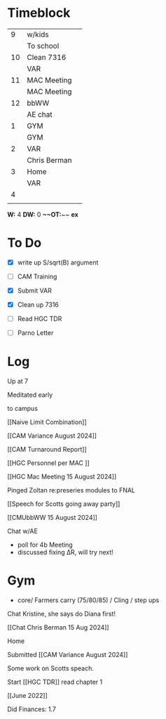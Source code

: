 # Timeblock

|     |              |     |
| --- | ------------ | --- |
| 9   | w/kids       |     |
|     | To school    |     |
| 10  | Clean 7316   |     |
|     | VAR          |     |
| 11  | MAC Meeting  |     |
|     | MAC Meeting  |     |
| 12  | bbWW         |     |
|     | AE chat      |     |
| 1   | GYM          |     |
|     | GYM          |     |
| 2   | VAR          |     |
|     | Chris Berman |     |
| 3   | Home         |     |
|     | VAR          |     |
| 4   |              |     |
|     |              |     |

**W:** 4
**DW:** 0
**~~OT:**~~
**ex** 



# To Do
- [x] write up S/sqrt(B) argument
- [ ] CAM Training
- [x] Submit VAR
- [x] Clean up 7316
- [ ] Read HGC TDR
- [ ] Parno Letter


# Log

Up at 7

Meditated early

to campus

[[Naive Limit Combination]]

[[CAM Variance August 2024]]

[[CAM Turnaround Report]]

[[HGC Personnel per MAC ]]

[[HGC Mac Meeting 15 August 2024]]

Pinged Zoltan re:preseries modules to FNAL

[[Speech for Scotts going away party]]

[[CMUbbWW 15 August 2024]]

Chat w/AE
 - poll for 4b Meeting
 - discussed fixing ΔR, will try next!

# Gym
- core/ Farmers carry (75/80/85) / Cling / step ups

Chat Kristine, she says do Diana first!

[[Chat Chris Berman 15 Aug 2024]]

Home

Submitted [[CAM Variance August 2024]]

Some work on Scotts speach.

Start [[HGC TDR]] read chapter 1

[[June 2022]]

Did Finances: 1.7
